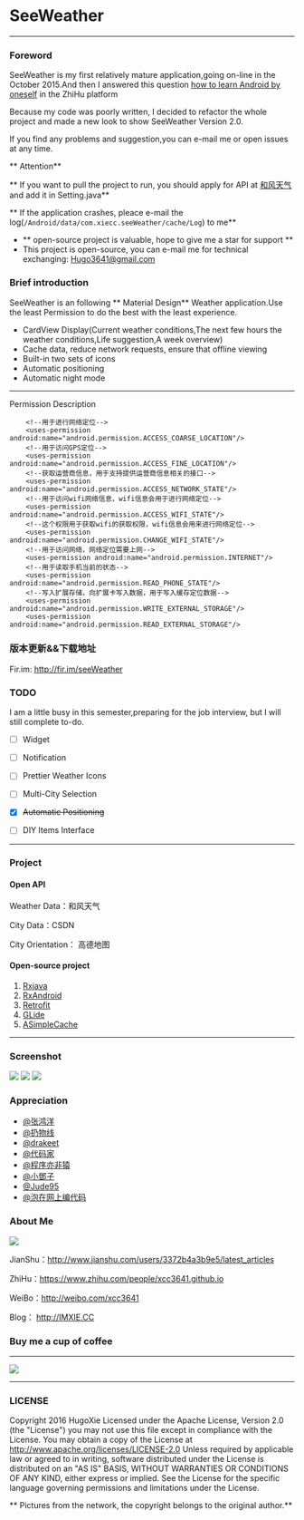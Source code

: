 # SeeWeather

- - -

### Foreword

SeeWeather is my first relatively mature application,going on-line in the October 2015.And then I answered this question [how to learn Android by oneself](https://www.zhihu.com/question/26417244/answer/70193822) in the ZhiHu platform

Because my code was poorly written, I decided to refactor the whole project and made a new look to show SeeWeather Version 2.0.

If you find any problems and suggestion,you can e-mail me or open issues at any time.

** Attention**

** If you want to pull the project to run, you should apply for API at [和风天气](http://www.heweather.com/) and add it in Setting.java**

** If the application crashes, pleace e-mail the log(`/Android/data/com.xiecc.seeWeather/cache/Log`) to me**

- ** open-source project is valuable, hope to give me a star for support **
- This project is open-source, you can e-mail me for technical exchanging: Hugo3641@gmail.com

### Brief introduction
SeeWeather is an following ** Material Design** Weather application.Use	the least Permission to do the best with the least experience.

- CardView Display(Current weather conditions,The next few hours the weather conditions,Life suggestion,A week overview)
- Cache data, reduce network requests, ensure that offline viewing
- Built-in two sets of icons
- Automatic positioning
- Automatic night mode


- - -

Permission Description


```
    <!--用于进行网络定位-->
    <uses-permission android:name="android.permission.ACCESS_COARSE_LOCATION"/>
    <!--用于访问GPS定位-->
    <uses-permission android:name="android.permission.ACCESS_FINE_LOCATION"/>
    <!--获取运营商信息，用于支持提供运营商信息相关的接口-->
    <uses-permission android:name="android.permission.ACCESS_NETWORK_STATE"/>
    <!--用于访问wifi网络信息，wifi信息会用于进行网络定位-->
    <uses-permission android:name="android.permission.ACCESS_WIFI_STATE"/>
    <!--这个权限用于获取wifi的获取权限，wifi信息会用来进行网络定位-->
    <uses-permission android:name="android.permission.CHANGE_WIFI_STATE"/>
    <!--用于访问网络，网络定位需要上网-->
    <uses-permission android:name="android.permission.INTERNET"/>
    <!--用于读取手机当前的状态-->
    <uses-permission android:name="android.permission.READ_PHONE_STATE"/>
    <!--写入扩展存储，向扩展卡写入数据，用于写入缓存定位数据-->
    <uses-permission android:name="android.permission.WRITE_EXTERNAL_STORAGE"/>
    <uses-permission android:name="android.permission.READ_EXTERNAL_STORAGE"/>

```

### 版本更新&&下载地址

Fir.im: http://fir.im/seeWeather


### TODO
I am a little busy in this semester,preparing for the job interview, but I will still complete to-do.
- [ ] Widget
- [ ] Notification
- [ ] Prettier Weather Icons
- [ ] Multi-City Selection
- [x] ~~Automatic Positioning~~
- [ ] DIY Items Interface


- - -

### Project
#### Open API

Weather Data：和风天气

City Data：CSDN

City Orientation： 高德地图

#### Open-source project
1. [Rxjava](https://github.com/ReactiveX/RxJava)
2. [RxAndroid](https://github.com/ReactiveX/RxAndroid)
3. [Retrofit](https://github.com/square/retrofit)
4. [GLide](https://github.com/bumptech/glide)
5. [ASimpleCache](https://github.com/yangfuhai/ASimpleCache)


- - -


### Screenshot
![](http://xcc3641.qiniudn.com/app-%E5%B0%B1%E7%9C%8B%E5%A4%A9%E6%B0%94-%E9%97%AA%E5%B1%8F.png)
![](http://xcc3641.qiniudn.com/app-%E5%B0%B1%E7%9C%8B%E5%A4%A9%E6%B0%94-%E7%99%BD%E5%A4%A9%E6%A8%A1%E5%BC%8F.png)
![](http://xcc3641.qiniudn.com/app-%E5%B0%B1%E7%9C%8B%E5%A4%A9%E6%B0%94-%E5%A4%9C%E6%99%9A%E6%A8%A1%E5%BC%8F.png)

### Appreciation
- [@张鸿洋](https://github.com/hongyangAndroid)
- [@扔物线](https://github.com/rengwuxian)
- [@drakeet](https://github.com/drakeet)
- [@代码家](https://github.com/daimajia)
- [@程序亦非猿](https://github.com/AlanCheen)
- [@小鄧子](https://github.com/SmartDengg)
- [@Jude95](https://github.com/Jude95)
- [@泡在网上编代码](http://weibo.com/u/2711441293?topnav=1&wvr=6&topsug=1&is_all=1)

### About Me

![](http://xcc3641.qiniudn.com/app-%E5%A4%B4%E5%83%8F-1.jpeg)
 
JianShu：http://www.jianshu.com/users/3372b4a3b9e5/latest_articles
 
ZhiHu：https://www.zhihu.com/people/xcc3641.github.io
 
WeiBo：http://weibo.com/xcc3641
 
Blog： http://IMXIE.CC

### Buy me a cup of coffee

_ _ _

![](http://xcc3641.qiniudn.com/app-%E6%94%AF%E4%BB%98%E5%AE%9D.jpg)
_ _ _

### LICENSE

Copyright 2016 HugoXie  Licensed under the Apache License, Version 2.0 (the \"License\")
        you may not use this file except in compliance with the License. You may obtain a copy of the License at http://www.apache.org/licenses/LICENSE-2.0
        Unless required by applicable law or agreed to in writing, software distributed under the License is distributed on an \"AS IS\" BASIS, WITHOUT WARRANTIES OR CONDITIONS OF ANY KIND, either express or implied. See the License for the specific language governing permissions and limitations under the License.

** Pictures from the network, the copyright belongs to the original author.**
